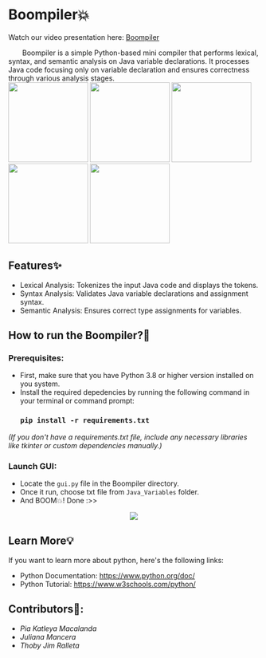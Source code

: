 # Boompiler💥

Watch our video presentation here: [Boompiler](https://drive.google.com/file/d/1jpD-bJAsh0gCLQD179OoZCUgQRMAt4Sm/view?usp=sharing)

&emsp;&emsp;Boompiler is a simple Python-based mini compiler that performs lexical, syntax, and semantic analysis on Java variable declarations. It processes Java code focusing only on variable declaration and ensures correctness through various analysis stages.
<br> <img src="https://user-images.githubusercontent.com/74038190/216649441-c7a4d602-5d9b-4c5b-99d4-697bddf6f8e0.gif" width="160" />
<img src="https://user-images.githubusercontent.com/74038190/216655818-2e7b9a31-49bf-4744-85a8-db8a2577c45c.gif" width="160" />
<img src="https://user-images.githubusercontent.com/74038190/216655855-e00c1861-e964-4b4f-90ae-2592cad7b272.gif" width="160" />
<img src="https://user-images.githubusercontent.com/74038190/216655813-c9147cb2-cfee-4955-b591-52cac08f1f60.gif" width="160" />
<img src="https://user-images.githubusercontent.com/74038190/216656986-e4424d73-56dd-4e0d-96ac-66f9f2c3be42.gif" width="160" />

## Features✨
- Lexical Analysis: Tokenizes the input Java code and displays the tokens. 
- Syntax Analysis: Validates Java variable declarations and assignment syntax.
- Semantic Analysis: Ensures correct type assignments for variables.

## How to run the Boompiler?🤔
### Prerequisites:
- First, make sure that you have Python 3.8 or higher version installed on you system.
- Install the required depedencies by running the following command in your terminal or command prompt:
  ### `pip install -r requirements.txt`
*(If you don't have a requirements.txt file, include any necessary libraries like tkinter or custom dependencies manually.)*

### Launch GUI:
- Locate the `gui.py` file in the Boompiler directory.
- Once it run, choose txt file from `Java_Variables` folder.
- And BOOM💥! Done :>>
<p align="center">
  <img src="https://github.com/user-attachments/assets/44ac5675-c94b-4439-8e8f-546d206d7371"/>
</p>

## Learn More💡
If you want to learn more about python, here's the following links:
- Python Documentation: https://www.python.org/doc/ <br>
- Python Tutorial: https://www.w3schools.com/python/ <br>

## Contributors📝:
- *Pia Katleya Macalanda*
- *Juliana Mancera*
- *Thoby Jim Ralleta*
